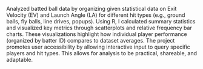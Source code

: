  Analyzed batted ball data by organizing given statistical data on Exit Velocity (EV) and Launch Angle (LA) for different hit types (e.g., ground balls, fly balls, line drives, popups). Using R, I calculated summary statistics and visualized key metrics through scatterplots and relative frequency bar charts. These visualizations highlight how individual player performance (organized by batter ID) compares to dataset averages. The project promotes user accessibility by allowing interactive input to query specific players and hit types. This allows for analysis to be practical, shareable, and adaptable. 
